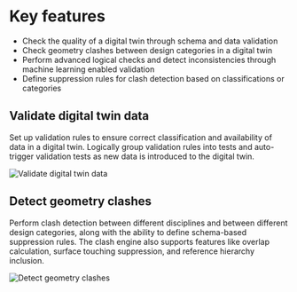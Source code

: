 <!-- Copyright (c) Bentley Systems, Incorporated. All rights reserved.            -->
<!-- See LICENSE in the project root for license terms and full copyright notice. -->

# Key features

- Check the quality of a digital twin through schema and data validation
- Check geometry clashes between design categories in a digital twin
- Perform advanced logical checks and detect inconsistencies through machine learning enabled validation
- Define suppression rules for clash detection based on classifications or categories

<div className="feature-tiles">
    <div className="tile-row centered">
        <div>
            <h2>Validate digital twin data</h2>
            <p>Set up validation rules to ensure correct classification and availability of data in a digital twin. Logically group validation rules into tests and auto-trigger validation tests as new data is introduced to the digital twin.</p>
        </div>
        <img src="/documentation/validation/iTwinPlatform_illustrations_Validate_DT_data.svg" alt="Validate digital twin data" title="Validate digital twin data"/>
    </div>
    <div className="tile-row-reverse centered">
        <div>
            <h2>Detect geometry clashes</h2>
            <p>Perform clash detection between different disciplines and between different design categories, along with the ability to define schema-based suppression rules. The clash engine also supports features like overlap calculation, surface touching suppression, and reference hierarchy inclusion.</p>
        </div>
        <img src="/documentation/validation/iTwinPlatform_illustrations_Detect_Geometry_Clashes.svg" alt="Detect geometry clashes" title="Detect geometry clashes"/>
    </div>
</div>
